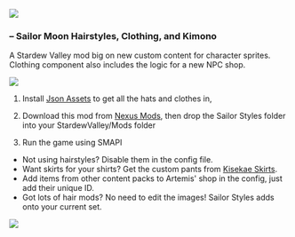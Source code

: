 ![](https://i.imgur.com/OU2DqU1.png)
### – Sailor Moon Hairstyles, Clothing, and Kimono
A Stardew Valley mod big on new custom content for character sprites.  
Clothing component also includes the logic for a new NPC shop.

![](https://i.imgur.com/bwKQKF2.png)

1. Install [Json Assets](https://www.nexusmods.com/stardewvalley/mods/1720) to get all the hats and clothes in,

2. Download this mod from [Nexus Mods](https://www.nexusmods.com/stardewvalley/mods/4154), then drop the Sailor Styles folder into your StardewValley/Mods folder

3. Run the game using SMAPI

+   Not using hairstyles? Disable them in the config file.  
+   Want skirts for your shirts? Get the custom pants from [Kisekae Skirts](https://www.nexusmods.com/stardewvalley/mods/6143).  
+   Add items from other content packs to Artemis' shop in the config, just add their unique ID.  
+   Got lots of hair mods? No need to edit the images! Sailor Styles adds onto your current set.

![](https://i.imgur.com/BvKon6a.png)
